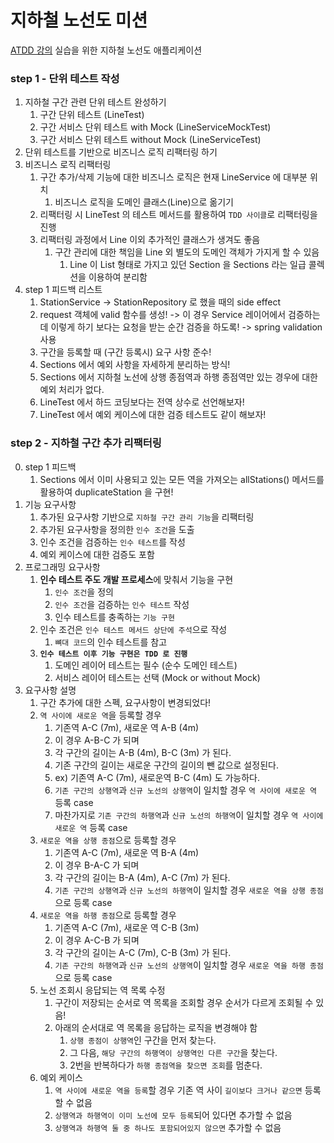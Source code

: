 # 지하철 노선도 미션
[ATDD 강의](https://edu.nextstep.camp/c/R89PYi5H) 실습을 위한 지하철 노선도 애플리케이션

### step 1 - 단위 테스트 작성
1. 지하철 구간 관련 단위 테스트 완성하기
   1. 구간 단위 테스트 (LineTest)
   2. 구간 서비스 단위 테스트 with Mock (LineServiceMockTest)
   3. 구간 서비스 단위 테스트 without Mock (LineServiceTest)
2. 단위 테스트를 기반으로 비즈니스 로직 리팩터링 하기
3. 비즈니스 로직 리팩터링
   1. 구간 추가/삭제 기능에 대한 비즈니스 로직은 현재 LineService 에 대부분 위치
      1. 비즈니스 로직을 도메인 클래스(Line)으로 옮기기
   2. 리팩터링 시 LineTest 의 테스트 메서드를 활용하여 `TDD 사이클`로 리팩터링을 진행
   3. 리팩터링 과정에서 Line 이외 추가적인 클래스가 생겨도 좋음
      1. 구간 관리에 대한 책임을 Line 외 별도의 도메인 객체가 가지게 할 수 있음
         1. Line 이 List 형태로 가지고 있던 Section 을 Sections 라는 일급 콜렉션을 이용하여 분리함
4. step 1 피드백 리스트
   1. StationService -> StationRepository 로 했을 때의 side effect
   2. request 객체에 valid 함수를 생성! -> 이 경우 Service 레이어에서 검증하는데 이렇게 하기 보다는 요청을 받는 순간 검증을 하도록! -> spring validation 사용
   3. 구간을 등록할 때 (구간 등록시) 요구 사항 준수!
   4. Sections 에서 예외 사항을 자세하게 분리하는 방식!
   5. Sections 에서 지하철 노선에 상행 종점역과 하행 종점역만 있는 경우에 대한 예외 처리가 없다.
   6. LineTest 에서 하드 코딩보다는 전역 상수로 선언해보자!
   7. LineTest 에서 예외 케이스에 대한 검증 테스트도 같이 해보자!

### step 2 - 지하철 구간 추가 리팩터링
0. step 1 피드백
   1. Sections 에서 이미 사용되고 있는 모든 역을 가져오는 allStations() 메서드를 활용하여 duplicateStation 을 구현!
1. 기능 요구사항
   1. 추가된 요구사항 기반으로 `지하철 구간 관리 기능`을 리팩터링
   2. 추가된 요구사항을 정의한 `인수 조건`을 도출
   3. 인수 조건을 검증하는 `인수 테스트`를 작성
   4. 예외 케이스에 대한 검증도 포함
2. 프로그래밍 요구사항
   1. **인수 테스트 주도 개발 프로세스**에 맞춰서 기능을 구현
      1. `인수 조건`을 정의
      2. `인수 조건`을 검증하는 `인수 테스트` 작성
      3. 인수 테스트를 충족하는 `기능 구현`
   2. 인수 조건은 `인수 테스트 메서드 상단에 주석`으로 작성
      1. `뼈대 코드`의 인수 테스트를 참고
   3. **`인수 테스트 이후 기능 구현은 TDD 로 진행`**
      1. 도메인 레이어 테스트는 필수 (순수 도메인 테스트)
      2. 서비스 레이어 테스트는 선택 (Mock or without Mock)
3. 요구사항 설명
   1. 구간 추가에 대한 스펙, 요구사항이 변경되었다!
   2. `역 사이에 새로운 역`을 등록할 경우
      1. 기존역 A-C (7m), 새로운 역 A-B (4m)
      2. 이 경우 A-B-C 가 되며
      3. 각 구간의 길이는 A-B (4m), B-C (3m) 가 된다.
      4. 기존 구간의 길이는 새로운 구간의 길이의 뺀 값으로 설정된다.
      5. ex) 기존역 A-C (7m), 새로운역 B-C (4m) 도 가능하다.
      6. `기존 구간의 상행역`과 `신규 노선의 상행역`이 일치할 경우 `역 사이에 새로운 역` 등록 case
      7. 마찬가지로 `기존 구간의 하행역`과 `신규 노선의 하행역`이 일치할 경우 `역 사이에 새로운 역` 등록 case
   3. `새로운 역을 상행 종점`으로 등록할 경우
      1. 기존역 A-C (7m), 새로운 역 B-A (4m)
      2. 이 경우 B-A-C 가 되며
      3. 각 구간의 길이는 B-A (4m), A-C (7m) 가 된다.
      4. `기존 구간의 상행역`과 `신규 노선의 하행역`이 일치할 경우 `새로운 역을 상행 종점`으로 등록 case
   4. `새로운 역을 하행 종점`으로 등록할 경우
      1. 기존역 A-C (7m), 새로운 역 C-B (3m)
      2. 이 경우 A-C-B 가 되며
      3. 각 구간의 길이는 A-C (7m), C-B (3m) 가 된다.
      4. `기존 구간의 하행역`과 `신규 노선의 상행역`이 일치할 경우 `새로운 역을 하행 종점`으로 등록 case
   5. 노선 조회시 응답되는 역 목록 수정
      1. 구간이 저장되는 순서로 역 목록을 조회할 경우 순서가 다르게 조회될 수 있음!
      2. 아래의 순서대로 역 목록을 응답하는 로직을 변경해야 함
         1. `상행 종점이 상행역`인 구간을 먼저 찾는다.
         2. 그 다음, `해당 구간의 하행역이 상행역인 다른 구간`을 찾는다.
         3. 2번을 반복하다가 `하행 종점역을 찾으면 조회`를 멈춘다.
   6. 예외 케이스
      1. `역 사이에 새로운 역을 등록`할 경우 기존 역 사이 `길이보다 크거나 같으면` 등록할 수 없음
      2. `상행역과 하행역이 이미 노선에 모두 등록`되어 있다면 추가할 수 없음
      3. `상행역과 하행역 둘 중 하나도 포함되어있지 않으면` 추가할 수 없음